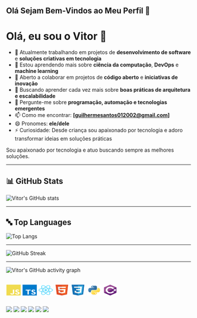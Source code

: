 ## Olá Sejam Bem-Vindos ao Meu Perfil 👋


# Olá, eu sou o Vitor 👋


- 🔭 Atualmente trabalhando em projetos de **desenvolvimento de software** e **soluções criativas em tecnologia**  
- 🌱 Estou aprendendo mais sobre **ciência da computação**, **DevOps** e **machine learning**  
- 👯 Aberto a colaborar em projetos de **código aberto** e **iniciativas de inovação**  
- 🤔 Buscando aprender cada vez mais sobre **boas práticas de arquitetura e escalabilidade**  
- 💬 Pergunte-me sobre **programação, automação e tecnologias emergentes**  
- 📫 Como me encontrar: **[guilhermesantos012002@gmail.com]**  
- 😄 Pronomes: **ele/dele**  
- ⚡ Curiosidade: Desde criança sou apaixonado por tecnologia e adoro transformar ideias em soluções práticas  


Sou apaixonado por tecnologia e atuo buscando sempre as melhores soluções.

---

## 📊 GitHub Stats

<!-- Substitua YOUR_USERNAME pelo seu usuário -->
![Vitor's GitHub stats](https://github-readme-stats.vercel.app/api?username=vittorsantana&show_icons=true&count_private=true&include_all_commits=true&theme=tokyonight)

---

## 🔤 Top Languages
![Top Langs](https://github-readme-stats.vercel.app/api/top-langs/?username=vittorsantana&layout=compact&langs_count=8&theme=tokyonight)

---

![GitHub Streak](https://github-readme-streak-stats.herokuapp.com/?user=vittorsantana&theme=tokyonight)

---

![Vitor's GitHub activity graph](https://github-readme-activity-graph.vercel.app/graph?username=vittorsantanatheme=tokyo-night)



  <div style="display: inline_block"><br>
  <img align="center" alt="Rafa-Js" height="30" width="40" src="https://raw.githubusercontent.com/devicons/devicon/master/icons/javascript/javascript-plain.svg">
  <img align="center" alt="Rafa-Ts" height="30" width="40" src="https://raw.githubusercontent.com/devicons/devicon/master/icons/typescript/typescript-plain.svg">
  <img align="center" alt="Rafa-React" height="30" width="40" src="https://raw.githubusercontent.com/devicons/devicon/master/icons/react/react-original.svg">
  <img align="center" alt="Rafa-HTML" height="30" width="40" src="https://raw.githubusercontent.com/devicons/devicon/master/icons/html5/html5-original.svg">
  <img align="center" alt="Rafa-CSS" height="30" width="40" src="https://raw.githubusercontent.com/devicons/devicon/master/icons/css3/css3-original.svg">
  <img align="center" alt="Rafa-Python" height="30" width="40" src="https://raw.githubusercontent.com/devicons/devicon/master/icons/python/python-original.svg">
  <img align="center" alt="Rafa-Csharp" height="30" width="40" src="https://raw.githubusercontent.com/devicons/devicon/master/icons/csharp/csharp-original.svg">
</div>
  
  ##
 
<div> 
  <a href="https://www.youtube.com/channel/UC_-uuuZbY0AAt9CViNzvc-Q" target="_blank"><img src="https://img.shields.io/badge/YouTube-FF0000?style=for-the-badge&logo=youtube&logoColor=white" target="_blank"></a>
  <a href="https://instagram.com/rafaballerini" target="_blank"><img src="https://img.shields.io/badge/-Instagram-%23E4405F?style=for-the-badge&logo=instagram&logoColor=white" target="_blank"></a>
 	<a href="https://www.twitch.tv/rafaballerinii" target="_blank"><img src="https://img.shields.io/badge/Twitch-9146FF?style=for-the-badge&logo=twitch&logoColor=white" target="_blank"></a>
 <a href="https://discord.gg/wagxzStdcR" target="_blank"><img src="https://img.shields.io/badge/Discord-7289DA?style=for-the-badge&logo=discord&logoColor=white" target="_blank"></a> 
  <a href = "mailto:contatorafaballerini@gmail.com"><img src="https://img.shields.io/badge/-Gmail-%23333?style=for-the-badge&logo=gmail&logoColor=white" target="_blank"></a>
  <a href="https://www.linkedin.com/in/rafaella-ballerini-45875016a" target="_blank"><img src="https://img.shields.io/badge/-LinkedIn-%230077B5?style=for-the-badge&logo=linkedin&logoColor=white" target="_blank"></a> 
  
</div>
